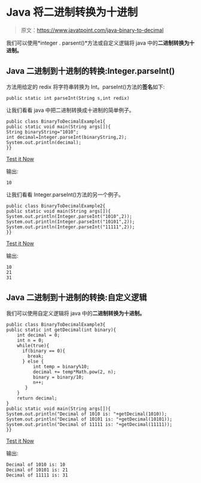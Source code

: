 # Java 将二进制转换为十进制

> 原文：<https://www.javatpoint.com/java-binary-to-decimal>

我们可以使用*integer . parsent()*方法或自定义逻辑将 java 中的**二进制转换为十进制。**

## Java 二进制到十进制的转换:Integer.parseInt()

方法用给定的 redix 将字符串转换为 Int。parseInt()方法的**签名**如下:

```
public static int parseInt(String s,int redix)

```

让我们看看 java 中把二进制转换成十进制的简单例子。

```
public class BinaryToDecimalExample1{
public static void main(String args[]){
String binaryString="1010";
int decimal=Integer.parseInt(binaryString,2);
System.out.println(decimal);
}}

```

[Test it Now](https://compiler.javatpoint.com/opr/test.jsp?filename=BinaryToDecimalExample1)

输出:

```
10

```

让我们看看 Integer.parseInt()方法的另一个例子。

```
public class BinaryToDecimalExample2{
public static void main(String args[]){
System.out.println(Integer.parseInt("1010",2));
System.out.println(Integer.parseInt("10101",2));
System.out.println(Integer.parseInt("11111",2));
}}

```

[Test it Now](https://compiler.javatpoint.com/opr/test.jsp?filename=BinaryToDecimalExample2)

输出:

```
10
21
31

```

## Java 二进制到十进制的转换:自定义逻辑

我们可以使用自定义逻辑将 java 中的**二进制转换为十进制。**

```
public class BinaryToDecimalExample3{  
public static int getDecimal(int binary){
    int decimal = 0;
    int n = 0;
    while(true){
      if(binary == 0){
        break;
      } else {
          int temp = binary%10;
          decimal += temp*Math.pow(2, n);
          binary = binary/10;
          n++;
       }
    }
    return decimal;
}
public static void main(String args[]){  
System.out.println("Decimal of 1010 is: "+getDecimal(1010));
System.out.println("Decimal of 10101 is: "+getDecimal(10101));
System.out.println("Decimal of 11111 is: "+getDecimal(11111));
}}  

```

[Test it Now](https://compiler.javatpoint.com/opr/test.jsp?filename=BinaryToDecimalExample3)

输出:

```
Decimal of 1010 is: 10
Decimal of 10101 is: 21
Decimal of 11111 is: 31

```
